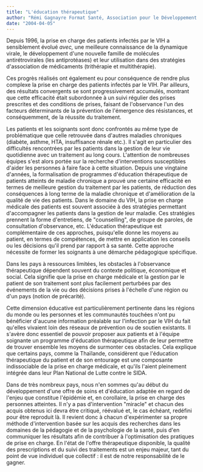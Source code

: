 ```yaml
---
title: "L'éducation thérapeutique"
author: "Rémi Gagnayre Format Santé, Association pour le Développement de la formation et l'éducation en santé. Siège Social 3, rue Pasteur Joinville-le-Pont 94340 - France. Site : www.formatsanté.ora  "
date: "2004-04-05"
---
```


Depuis 1996, la prise en charge des patients infectés par le VIH a sensiblement évolué _avec,_ une meilleure connaissance de la dynamique virale, le développement d'une nouvelle famille de molécules antirétrovirales (les antiprotéases) et leur utilisation dans des stratégies d'association de médicaments (trithérapie et multithérapie).

Ces progrès réalisés ont également eu pour conséquence de rendre plus complexe la prise en charge des patients infectés par le VIH. Par ailleurs, des résultats convergents se sont progressivement accumulés, montrant que cette efficacité était subordonnée à un suivi régulier des prises prescrites et des conditions de prises, faisant de l'observance l'un des facteurs déterminants de la prévention de l'émergence des résistances, et conséquemment, de la réussite du traitement.

Les patients et les soignants sont donc confrontés au même type de problématique que celle retrouvée dans d'autres maladies chroniques (diabète, asthme, HTA, insuffisance rénale etc.). Il s'agit en particulier des difficultés rencontrées par les patients dans la gestion de leur vie quotidienne avec un traitement au long cours. L'attention de nombreuses équipes s'est alors portée sur la recherche d'interventions susceptibles d'aider les personnes à faire face à cette situation. Depuis une vingtaine d'années, la formalisation de programmes d'éducation thérapeutique de patients atteints de maladie chronique a prouvé une certaine efficacité en termes de meilleure gestion du traitement par les patients, de réduction des conséquences à long terme de la maladie chronique et d'amélioration de la qualité de vie des patients. Dans le domaine du VIH, la prise en charge médicale des patients est souvent associée à des stratégies permettant d'accompagner les patients dans la gestion de leur maladie. Ces stratégies prennent la forme d'entretiens, de "counselling", de groupe de paroles, de consultation d'observance, etc. L'éducation thérapeutique est complémentaire de ces approches, puisqu'elle donne les moyens au patient, en termes de compétences, de mettre en application les conseils ou les décisions qu'il prend par rapport à sa santé. Cette approche nécessite de former les soignants à une démarche pédagogique spécifique.

Dans les pays à ressources limitées, les obstacles à l'observance thérapeutique dépendent souvent du contexte politique, économique et social. Cela signifie que la prise en charge médicale et la gestion par le patient de son traitement sont plus facilement perturbées par des événements de la vie ou des décisions prises à l'échelle d'une région ou d'un pays (notion de précarité).

Cette dimension éducative est particulièrement pertinente dans les régions du monde ou les personnes et les communautés touchées n'ont pu bénéficier d'aucune information préalable sur l'infection par le VIH du fait qu'elles vivaient loin des réseaux de prévention ou de soutien existants. Il s'avère donc essentiel de pouvoir proposer aux patients et à l'équipe soignante un programme d'éducation thérapeutique afin de leur permettre de trouver ensemble les moyens de surmonter ces obstacles. Cela explique que certains pays, comme la Thaïlande, considèrent que l'éducation thérapeutique du patient et de son entourage est une composante indissociable de la prise en charge médicale, et qu'ils l'aient pleinement intégrée dans leur Plan National de Lutte contre le SIDA.

Dans de très nombreux pays, nous n'en sommes qu'au début du développement d'une offre de soins et d'éducation adaptée en regard de l'enjeu que constitue l'épidémie et, en corollaire, la prise en charge des personnes atteintes. Il n'y a pas d'intervention "miracle" et chacun des acquis obtenus ici devra être critiqué, réévalué et, le cas échéant, redéfini pour être reproduit là. Il revient donc à chacun d'expérimenter sa propre méthode d'intervention basée sur les acquis des recherches dans les domaines de la pédagogie et de la psychologie de la santé, puis d'en communiquer les résultats afin de contribuer à l'optimisation des pratiques de prise en charge. En l'état de l'offre thérapeutique disponible, la qualité des prescriptions et du suivi des traitements est un enjeu majeur, tant du point de vue individuel que collectif : il est de notre responsabilité de le gagner.